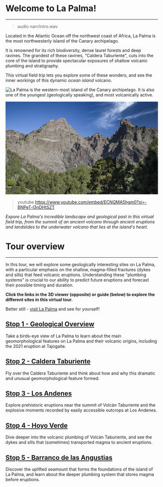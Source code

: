 # Welcome to La Palma! 

----

> audio narr/intro.wav

Located in the Atlantic Ocean off the northwest coast of Africa, La Palma is the most northwesterly island of the Canary archipelago.

It is renowned for its rich biodiversity, dense laurel forests and deep ravines. The grandest of these ravines, "Caldera Taburiente", cuts into the core of the island to provide spectacular exposures of shallow volcanic plumbing and stratigraphy.

This virtual field trip lets you explore some of these wonders, and see the inner workings of this dynamic *ocean island* volcano. 

![La Palma is the western-most island of the Canary archipelago. It is also one of the youngest (geologically speaking), and most volcanically active.](https://astro-travels.com/pictures/Canarias-1.jpg)

![The dramatic cliffs around Caldera Taburiente offer a near-uninterrupted geological journey deep into the volcanic interior of La Palma.](./img/riscoLiso.jpg)

> youtube https://www.youtube.com/embed/ECNQMA5hgm0?si=-BNPeT-l3nDHtSZT

*Expore La Palma's incredible landscape and geological past in this virtual field trip, from the summit of an ancient volcano through ancient eruptions and landslides to the underwater volcano that lies at the island's heart.*

# Tour overview
------

In this tour, we will explore some geologically interesting sites on La Palma, with a particular emphasis on the shallow, magma-filled fractures (dykes and sills) that feed volcanic eruptions. Understanding these "plumbing systems" is crucial to our ability to predict future eruptions and forecast their possible timing and duration.

**Click the links in the 3D viewer (opposite) or guide (below) to explore the different sites in this virtual tour.**

Better still - [visit La Palma](https://visitlapalma.es/en/) and see for yourself!

## [Stop 1 - Geological Overview](./#geology)

Take a birds-eye view of La Palma to learn about the main geomorphological features on La Palma and their volcanic origins, including the 2021 eruption at Tajogaite. 

## [Stop 2 - Caldera Taburiente](./#taburiente)

Fly over the Caldera Taburiente and think about how and why this dramatic and unusual geomorphological feature formed.

## [Stop 3 - Los Andenes](./#losandenes1)

Explore prehistoric eruptions near the summit of Volcàn Taburiente and the explosive moments recorded by easily accessible outcrops at Los Andenes.

## [Stop 4 - Hoyo Verde](./#hoyoverdecliff)

Dive deeper into the volcanic plumbing of Volcàn Taburiente, and see the dykes and sills that (sometimes) transported magma to ancient eruptions.

## [Stop 5 - Barranco de las Angustias](./#/idafe)

Discover the uplifted seamount that forms the foundations of the island of La Palma, and learn about the deeper plumbing system that stores magma before eruptions.

